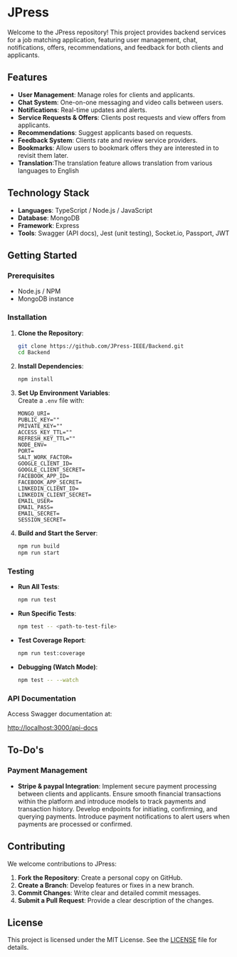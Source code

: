 # JPress

Welcome to the JPress repository! This project provides backend services for a job matching application, featuring user management, chat, notifications, offers, recommendations, and feedback for both clients and applicants.

## Features

- **User Management**: Manage roles for clients and applicants.
- **Chat System**: One-on-one messaging and video calls between users.
- **Notifications**: Real-time updates and alerts.
- **Service Requests & Offers**: Clients post requests and view offers from applicants.
- **Recommendations**: Suggest applicants based on requests.
- **Feedback System**: Clients rate and review service providers.
- **Bookmarks**: Allow users to bookmark offers they are interested in to revisit them later.
- **Translation**:The translation feature allows translation from various languages to English

## Technology Stack

- **Languages**: TypeScript / Node.js / JavaScript
- **Database**: MongoDB
- **Framework**: Express
- **Tools**: Swagger (API docs), Jest (unit testing), Socket.io, Passport, JWT

## Getting Started

### Prerequisites

- Node.js / NPM
- MongoDB instance

### Installation

1. **Clone the Repository**:
    ```bash
    git clone https://github.com/JPress-IEEE/Backend.git
    cd Backend
    ```

2. **Install Dependencies**:
    ```bash
    npm install
    ```

3. **Set Up Environment Variables**:  
   Create a `.env` file with:
    ```plaintext
    MONGO_URI=
    PUBLIC_KEY=""
    PRIVATE_KEY=""
    ACCESS_KEY_TTL=""
    REFRESH_KEY_TTL=""
    NODE_ENV=
    PORT=
    SALT_WORK_FACTOR=
    GOOGLE_CLIENT_ID=
    GOOGLE_CLIENT_SECRET=
    FACEBOOK_APP_ID=
    FACEBOOK_APP_SECRET=
    LINKEDIN_CLIENT_ID=
    LINKEDIN_CLIENT_SECRET=
    EMAIL_USER=
    EMAIL_PASS=
    EMAIL_SECRET=
    SESSION_SECRET=
    ```

4. **Build and Start the Server**:
    ```bash
    npm run build
    npm run start
    ```

### Testing

- **Run All Tests**:
    ```bash
    npm run test
    ```

- **Run Specific Tests**:
    ```bash
    npm test -- <path-to-test-file>
    ```

- **Test Coverage Report**:
    ```bash
    npm run test:coverage
    ```

- **Debugging (Watch Mode)**:
    ```bash
    npm test -- --watch
    ```

### API Documentation

Access Swagger documentation at:

[http://localhost:3000/api-docs](http://localhost:3000/api-docs)

## To-Do's 

### Payment Management

- **Stripe & paypal Integration**: Implement secure payment processing between clients and applicants. Ensure smooth financial transactions within the platform and introduce models to track payments and transaction history. Develop endpoints for initiating, confirming, and querying payments. Introduce payment notifications to alert users when payments are processed or confirmed.

## Contributing

We welcome contributions to JPress:

1. **Fork the Repository**: Create a personal copy on GitHub.
2. **Create a Branch**: Develop features or fixes in a new branch.
3. **Commit Changes**: Write clear and detailed commit messages.
4. **Submit a Pull Request**: Provide a clear description of the changes.

## License

This project is licensed under the MIT License. See the [LICENSE](LICENSE) file for details.

